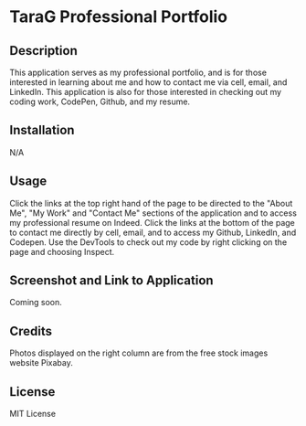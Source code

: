 # TaraG Professional Portfolio

## Description

This application serves as my professional portfolio, and is for those interested in learning about me and how to contact me via cell, email, and LinkedIn. This application is also for those interested in checking out my coding work, CodePen, Github, and my resume.

## Installation

N/A

## Usage

Click the links at the top right hand of the page to be directed to the "About Me", "My Work" and "Contact Me" sections of the application and  to access my professional resume on Indeed. Click the links at the bottom of the page to contact me directly by cell, email, and to access my Github, LinkedIn, and Codepen. Use the DevTools to check out my code by right clicking on the page and choosing Inspect.

## Screenshot and Link to Application

Coming soon.

## Credits

Photos displayed on the right column are from the free stock images website Pixabay.

## License

MIT License